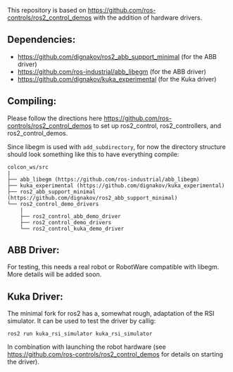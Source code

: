 This repository is based on https://github.com/ros-controls/ros2_control_demos with the addition of hardware drivers.

## Dependencies:
- https://github.com/dignakov/ros2_abb_support_minimal (for the ABB driver)
- https://github.com/ros-industrial/abb_libegm (for the ABB driver)
- https://github.com/dignakov/kuka_experimental (for the Kuka driver)

## Compiling:
Please follow the directions here https://github.com/ros-controls/ros2_control_demos to set up ros2_control, ros2_controllers, and ros2_control_demos.

Since libegm is used with `add_subdirectory`, for now the directory structure should look something like this to have everything compile:

```
colcon_ws/src
|
├── abb_libegm (https://github.com/ros-industrial/abb_libegm)
├── kuka_experimental (https://github.com/dignakov/kuka_experimental)
├── ros2_abb_support_minimal (https://github.com/dignakov/ros2_abb_support_minimal)
└── ros2_control_demo_drivers
    |
    ├── ros2_control_abb_demo_driver
    ├── ros2_control_demo_drivers
    └── ros2_control_kuka_demo_driver
```

## ABB Driver:
For testing, this needs a real robot or RobotWare compatible with libegm. More details will be added soon.

## Kuka Driver:
The minimal fork for ros2 has a, somewhat rough, adaptation of the RSI simulator. It can be used to test the driver by callig:
```
ros2 run kuka_rsi_simulator kuka_rsi_simulator
```

In combination with launching the robot hardware (see https://github.com/ros-controls/ros2_control_demos for details on starting the driver).
